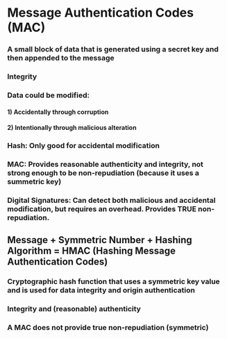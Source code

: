 # Message Authentication Codes (MAC)

### A small block of data that is generated using a secret key and then appended to the message

### Integrity

### Data could be modified:

#### 1) Accidentally through corruption

#### 2) Intentionally through malicious alteration

### Hash: Only good for accidental modification

### MAC: Provides reasonable authenticity and integrity, not strong enough to be non-repudiation (because it uses a summetric key)

### Digital Signatures: Can detect both malicious and accidental modification, but requires an overhead. Provides TRUE non-repudiation.

## Message + Symmetric Number + Hashing Algorithm = HMAC (Hashing Message Authentication Codes)

### Cryptographic hash function that uses a symmetric key value and is used for data integrity and origin authentication

### Integrity and (reasonable) authenticity

### A MAC does not provide true non-repudiation (symmetric)
